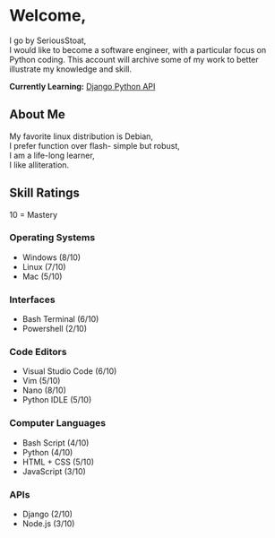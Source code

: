 # Welcome, 
I go by SeriousStoat,  
I would like to become a software engineer, with a particular focus on Python coding.
This account will archive some of my work to better illustrate my knowledge and skill.

**Currently Learning:** <u>Django Python API</u>

## About Me
My favorite linux distribution is Debian,  
I prefer function over flash- simple but robust,  
I am a life-long learner,  
I like alliteration.

## Skill Ratings
10 = Mastery
### Operating Systems
- Windows (8/10)
- Linux (7/10)
- Mac (5/10)

### Interfaces
- Bash Terminal (6/10)
- Powershell (2/10)

### Code Editors
- Visual Studio Code (6/10)
- Vim (5/10)
- Nano (8/10)
- Python IDLE (5/10)

### Computer Languages
- Bash Script (4/10)
- Python (4/10)
- HTML + CSS (5/10)
- JavaScript (3/10)

### APIs
- Django (2/10)
- Node.js (3/10)
